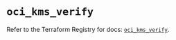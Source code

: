 # `oci_kms_verify`

Refer to the Terraform Registry for docs: [`oci_kms_verify`](https://registry.terraform.io/providers/oracle/oci/6.18.0/docs/resources/kms_verify).
